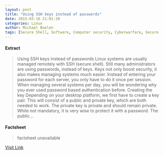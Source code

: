 ```yaml
---
layout: post
title: "Using SSH keys instead of passwords"
date: 2015-03-16 21:01:20
categories: Linux
author: Michael Boelen
tags: [Secure Shell, Software, Computer security, Cyberwarfare, Secure communication, Information technology management, System software, Areas of computer science, Cryptography, Security engineering, Cyberspace, Computing, Security technology, Cybercrime, Information governance, Computer architecture, Digital media, Information Age]
---
```



#### Extract
>Using SSH keys instead of passwords Linux systems are usually managed remotely with SSH (secure shell). Still many administrators are using passwords, instead of keys. Keys not only boost security, it also makes managing systems much easier. Instead of entering your password for each server, you only have to do it once per session. When managing several systems per day, you will be wondering why you ever used password based authentication before. Creating the key Depending on your desktop platform, we first have to create a key pair. This will consist of a public and private key, which are both needed to work. The private key is private and should remain private. While not mandatory, it is very wise to protect it with a password. The public...

#### Factsheet
>factsheet unavailable

[Visit Link](http://linux-audit.com/using-ssh-keys-instead-of-passwords/)


